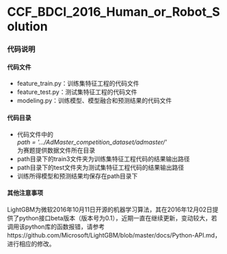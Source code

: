 # CCF_BDCI_2016_Human_or_Robot_Solution
###  代码说明

#### 代码文件

* feature_train.py：训练集特征工程的代码文件
* feature_test.py：测试集特征工程的代码文件
* modeling.py：训练模型、模型融合和预测结果的代码文件

#### 代码目录

* 代码文件中的    
  *path = '…/AdMaster_competition_dataset/admaster/'*   
  为赛题提供数据文件所在目录
* path目录下的train3文件夹为训练集特征工程代码的结果输出路径
* path目录下的test文件夹为测试集特征工程代码的结果输出路径
* 训练所得模型和预测结果均保存在path目录下

#### 其他注意事项

LightGBM为微软2016年10月11日开源的机器学习算法，其在2016年12月02日提供了python接口beta版本（版本号为0.1），近期一直在继续更新，变动较大，若调用该python库的函数报错，请参考https://github.com/Microsoft/LightGBM/blob/master/docs/Python-API.md，进行相应的修改。
​
